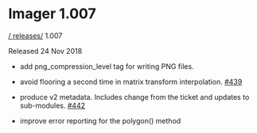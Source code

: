 # Imager 1.007

[ / ](..) [releases/](./) 1.007

Released 24 Nov 2018

- add png_compression_level tag for writing PNG files.

- avoid flooring a second time in matrix transform interpolation. [#439](https://github.com/tonycoz/imager/issues/439)

- produce v2 metadata. Includes change from the ticket and updates to sub-modules. [#442](https://github.com/tonycoz/imager/issues/442)

- improve error reporting for the polygon() method